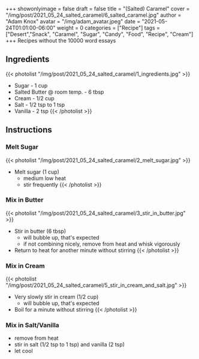 +++
showonlyimage = false
draft = false
title = "(Salted) Caramel"
cover = "/img/post/2021_05_24_salted_caramel/6_salted_caramel.jpg"
author = "Adam Knox"
avatar = "/img/adam_avatar.jpeg"
date = "2021-05-24T01:01:00-06:00"
weight = 0
categories = ["Recipe"]
tags = ["Desert","Snack", "Caramel", "Sugar", "Candy", "Food", "Recipe", "Cream"]
+++
Recipes without the 10000 word essays
<!--more-->

## Ingredients
{{< photolist "/img/post/2021_05_24_salted_caramel/1_ingredients.jpg" >}}
* Sugar - 1 cup
* Salted Butter @ room temp. - 6 tbsp
* Cream - 1/2 cup
* Salt - 1/2 tsp to 1 tsp
* Vanilla - 2 tsp
{{< /photolist >}}

## Instructions

### Melt Sugar
{{< photolist "/img/post/2021_05_24_salted_caramel/2_melt_sugar.jpg" >}}
* Melt sugar (1 cup)
  * medium low heat
  * stir frequently
{{< /photolist >}}

### Mix in Butter
{{< photolist "/img/post/2021_05_24_salted_caramel/3_stir_in_butter.jpg" >}}
* Stir in butter (6 tbsp)
  * will bubble up, that's expected
  * if not combining nicely, remove from heat and whisk vigorously
* Return to heat for another minute without stirring
{{< /photolist >}}

### Mix in Cream
{{< photolist "/img/post/2021_05_24_salted_caramel/5_stir_in_cream_and_salt.jpg" >}}
* Very slowly stir in cream (1/2 cup)
  * will bubble up, that's expected
* Boil for a minute without stirring
{{< /photolist >}}

### Mix in Salt/Vanilla
* remove from heat
* stir in salt (1/2 tsp to 1 tsp) and vanilla (2 tsp)
* let cool
